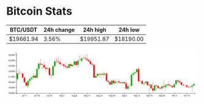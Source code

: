 # Bitcoin Stats

BTC/USDT|24h change|24h high|24h low|
|---|---|---|---|
|$19661.94|3.56%|$19951.87|$18190.00|

<img src="./chart.svg">
